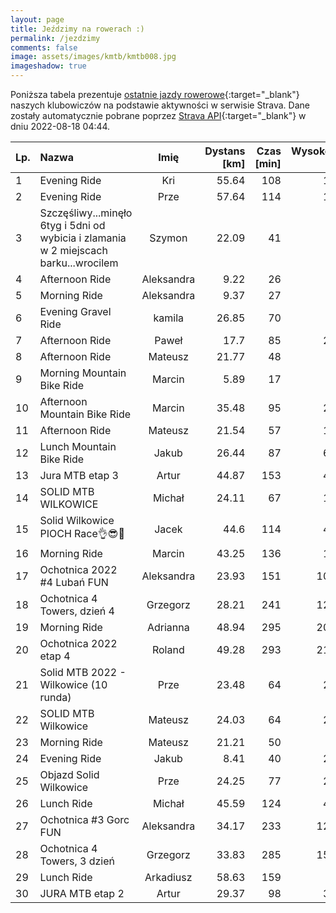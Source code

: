 ```yaml
---
layout: page
title: Jeździmy na rowerach :)
permalink: /jezdzimy
comments: false
image: assets/images/kmtb/kmtb008.jpg
imageshadow: true
---
```


Poniższa tabela prezentuje [ostatnie jazdy rowerowe](https://www.strava.com/clubs/336381){:target="_blank"} naszych klubowiczów na podstawie aktywności w serwisie Strava. Dane zostały automatycznie pobrane poprzez [Strava API](https://developers.strava.com/docs/reference/#api-Clubs-getClubActivitiesById){:target="_blank"} w dniu 2022-08-18 04:44.

Lp. | Nazwa | Imię | Dystans [km] | Czas [min] | Wysokość [m]
:--- | :--- | :---: | ---: | ---: | ---:
1|Evening Ride|Kri|55.64|108|165
2|Evening Ride|Prze|57.64|114|166
3|Szczęśliwy...minęło 6tyg i 5dni od wybicia i zlamania w 2 miejscach barku...wrocilem|Szymon|22.09|41|76
4|Afternoon Ride|Aleksandra|9.22|26|27
5|Morning Ride|Aleksandra|9.37|27|18
6|Evening Gravel Ride|kamila|26.85|70|89
7|Afternoon Ride |Paweł|17.7|85|278
8|Afternoon Ride|Mateusz|21.77|48|42
9|Morning Mountain Bike Ride|Marcin|5.89|17|31
10|Afternoon Mountain Bike Ride|Marcin|35.48|95|287
11|Afternoon Ride|Mateusz|21.54|57|154
12|Lunch Mountain Bike Ride|Jakub|26.44|87|636
13|Jura MTB etap 3|Artur|44.87|153|495
14|SOLID MTB WILKOWICE |Michał|24.11|67|197
15|Solid Wilkowice PIOCH Race👌😎🤣|Jacek|44.6|114|490
16|Morning Ride|Marcin|43.25|136|121
17|Ochotnica 2022 #4 Lubań FUN|Aleksandra|23.93|151|1069
18|Ochotnica 4 Towers, dzień 4|Grzegorz|28.21|241|1243
19|Morning Ride|Adrianna|48.94|295|2037
20|Ochotnica 2022 etap 4|Roland|49.28|293|2177
21|Solid MTB 2022 - Wilkowice (10 runda)|Prze|23.48|64|235
22|SOLID MTB Wilkowice|Mateusz|24.03|64|267
23|Morning Ride|Mateusz|21.21|50|61
24|Evening Ride|Jakub|8.41|40|213
25|Objazd Solid Wilkowice |Prze|24.25|77|271
26|Lunch Ride|Michał|45.59|124|482
27|Ochotnica #3 Gorc FUN|Aleksandra|34.17|233|1237
28|Ochotnica 4 Towers, 3 dzień|Grzegorz|33.83|285|1550
29|Lunch Ride|Arkadiusz|58.63|159|79
30|JURA MTB etap 2|Artur|29.37|98|384

